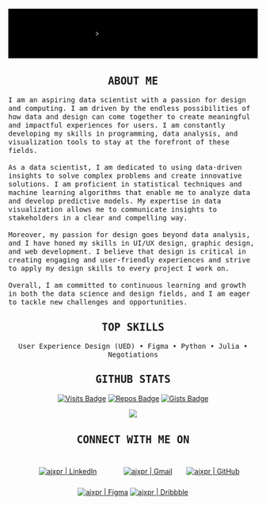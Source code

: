 [![](https://raw.githubusercontent.com/ajxpr/ajxpr/master/typewriter.gif)](https://www.akshajpiri.dev)

<h2 align="center"><samp>ABOUT ME</samp></h2>

<p>
  <samp>I am an aspiring data scientist with a passion for design and computing. I am driven by the endless 
possibilities of how data and design can come together to create meaningful and impactful experiences for users.
I am constantly developing my skills in programming, data analysis, and visualization tools to stay at the 
forefront of these fields.<br><br>
    As a data scientist, I am dedicated to using data-driven insights to solve complex problems and create 
innovative solutions. I am proficient in statistical techniques and machine learning algorithms that enable me 
to analyze data and develop predictive models. My expertise in data visualization allows me to communicate 
insights to stakeholders in a clear and compelling way.<br><br>
    Moreover, my passion for design goes beyond data analysis, and I have honed my skills in UI/UX design, graphic 
design, and web development. I believe that design is critical in creating engaging and user-friendly 
experiences and strive to apply my design skills to every project I work on.<br><br>
    Overall, I am committed to continuous learning and growth in both the data science and design fields, and I am 
eager to tackle new challenges and opportunities.
  </samp>
</p>

<h2 align="center"><samp>TOP SKILLS</samp></h2>

<p align="center"><samp>User Experience Design (UED) • Figma • Python • Julia • Negotiations</samp></p>

<h2 align="center"><samp>GITHUB STATS</samp></h2>

<span align="center">
  
  [![Visits Badge](https://badges.strrl.dev/visits/ajxpr/ajxpr?style=for-the-badge&color=000000)](#)
  [![Repos Badge](https://badges.strrl.dev/repos/ajxpr?style=for-the-badge&color=000000)](https://github.com/ajxpr?tab=repositories)
  [![Gists Badge](https://badges.strrl.dev/gists/ajxpr?style=for-the-badge&color=000000)](https://gist.github.com/ajxpr)

</span>

<p align = "center">
 <img  src="https://github-readme-streak-stats.herokuapp.com?user=ajxpr&ring=1F51FF&fire=1F51FF&currStreakLabel=1F51FF&background=000000" />
</p>

<h2 align="center"><samp>CONNECT WITH ME ON</samp></h2>

[Linkedin]: https://www.linkedin.com/in/akshajpiri
[Gmail]: mailto:akshaj.piri@gmail.com
[GitHub]: https://github.com/ajxpr
[Figma]: https://www.figma.com/@ajxpr
[Dribbble]: https://dribbble.com/ajxpr

<span align="center">
  
[<img style="padding:25px;" alt="ajxpr | LinkedIn" src="https://img.shields.io/badge/linkedin-%230077B5.svg?style=for-the-badge&logo=linkedin&logoColor=white"/>][Linkedin]
[<img style="padding:25px;" alt="ajxpr | Gmail" src="https://img.shields.io/badge/Gmail-D14836?style=for-the-badge&logo=gmail&logoColor=white"/>][Gmail]
[<img alt="ajxpr | GitHub" src="https://img.shields.io/badge/github-%23121011.svg?style=for-the-badge&logo=github&logoColor=white"/>][Github]
[<img alt="ajxpr | Figma" src="https://img.shields.io/badge/figma-%23F24E1E.svg?style=for-the-badge&logo=figma&logoColor=white"/>][Figma]
[<img alt="ajxpr | Dribbble" src="https://img.shields.io/badge/Dribbble-EA4C89?style=for-the-badge&logo=dribbble&logoColor=white"/>][Dribbble]
  
</span>
